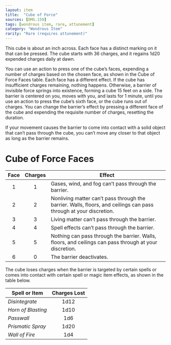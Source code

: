 ```yaml
---
layout: item
title:  "Cube of Force"
sources: [DMG.159]
tags: [wondrous item, rare, attunement]
category: "Wondrous Item"
rarity: "Rare (requires attunement)"
---
```


This cube is about an inch across. Each face has a distinct marking on it that can be pressed. The cube starts with 36 charges, and it regains 1d20 expended charges daily at dawn.

You can use an action to press one of the cube’s faces, expending a number of charges based on the chosen face, as shown in the Cube of Force Faces table. Each face has a different effect. If the cube has insufficient charges remaining, nothing happens. Otherwise, a barrier of invisible force springs into existence, forming a cube 15 feet on a side. The barrier is centered on you, moves with you, and lasts for 1 minute, until you use an action to press the cube’s sixth face, or the cube runs out of charges. You can change the barrier’s effect by pressing a different face of the cube and expending the requisite number of charges, resetting the duration.

If your movement causes the barrier to come into contact with a solid object that can’t pass through the cube, you can’t move any closer to that object as long as the barrier remains.

# Cube of Force Faces

Face | Charges | Effect
:-: | :-: | ---
1 | 1 | Gases, wind, and fog can’t pass through the barrier.
2 | 2 | Nonliving matter can’t pass through the barrier. Walls, floors, and ceilings can pass through at your discretion.
3 | 3 | Living matter can’t pass through the barrier.
4 | 4 | Spell effects can’t pass through the barrier.
5 | 5 | Nothing can pass through the barrier. Walls, floors, and ceilings can pass through at your discretion.
6 | 0 | The barrier deactivates.

The cube loses charges when the barrier is targeted by certain spells or comes into contact with certain spell or magic item effects, as shown in the table below.

Spell or Item | Charges Lost
--- | :-:
*Disintegrate* | 1d12
*Horn of Blasting* | 1d10
*Passwall* | 1d6
*Prismatic Spray* | 1d20
*Wall of Fire* | 1d4